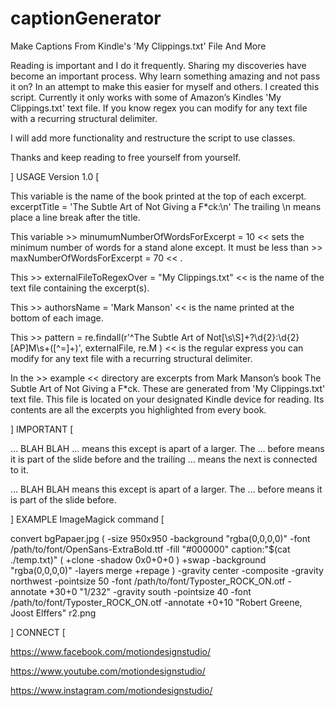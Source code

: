 # captionGenerator
Make Captions From Kindle's 'My Clippings.txt' File And More

Reading is important and I do it frequently.  Sharing my discoveries have become an important process.  Why learn something amazing and not pass it on?  In an attempt to make this easier for myself and others.  I created this script.  Currently it only works with some of Amazon’s Kindles 'My Clippings.txt' text file.  If you know regex you can modify for any text file with a recurring structural delimiter.  

I will add more functionality and restructure the script to use classes.  

Thanks and keep reading to free yourself from yourself.

] USAGE Version 1.0 [

This variable is the name of the book printed at the top of each excerpt.
excerptTitle = 'The Subtle Art of Not Giving a F*ck:\n'
The trailing \n means place a line break after the title.

This variable >> minumumNumberOfWordsForExcerpt = 10 << sets the minimum number of words for a stand alone except.  It must be less than >> maxNumberOfWordsForExcerpt = 70 << .

This >> externalFileToRegexOver = "My Clippings.txt" << is the name of the text file containing the excerpt(s).

This >> authorsName = 'Mark Manson' << is the name printed at the bottom of each image.

This >> pattern = re.findall(r'^The Subtle Art of Not[\s\S]+?\d{2}:\d{2} [AP]M\s+([^=]+)', externalFile, re.M ) << is the regular express you can modify for any text file with a recurring structural delimiter.  

In the >> example << directory are excerpts from Mark Manson’s book The Subtle Art of Not Giving a F*ck.  These are generated from 'My Clippings.txt' text file.  This file is located on your designated Kindle device for reading.   Its contents are all the excerpts you highlighted from every book.

] IMPORTANT [

… BLAH BLAH … means this except is apart of a larger.  The … before means it is part of the slide before and the trailing … means the next is connected to it.  

… BLAH BLAH means this except is apart of a larger.  The … before means it is part of the slide before.

] EXAMPLE ImageMagick command [

convert bgPapaer.jpg \( -size 950x950 -background "rgba(0,0,0,0)" -font /path/to/font/OpenSans-ExtraBold.ttf -fill "#000000" caption:"$(cat ./temp.txt)" \( +clone -shadow 0x0+0+0 \) +swap -background "rgba(0,0,0,0)" -layers merge +repage \) -gravity center -composite -gravity northwest -pointsize 50 -font /path/to/font/Typoster_ROCK_ON.otf -annotate +30+0 "1/232" -gravity south -pointsize 40 -font /path/to/font/Typoster_ROCK_ON.otf -annotate +0+10 "Robert Greene, Joost Elffers" r2.png

] CONNECT [

https://www.facebook.com/motiondesignstudio/

https://www.youtube.com/motiondesignstudio/

https://www.instagram.com/motiondesignstudio/
